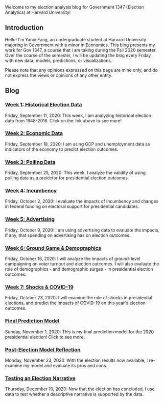 Welcome to my election analysis blog for Government 1347 (Election Analytics) at Harvard University!

## Introduction
Hello! I'm Yanxi Fang, an undergraduate student at Harvard University majoring in Government with a minor in Economics. This blog presents my work for Gov 1347, a course that I am taking during the Fall 2020 semester. Over the course of the semester, I will be updating the blog every Friday with new data, models, predictions, or visualizations.

Please note that any opinions expressed on this page are mine only, and do not express the views or opinions of any other entity.

## Blog

### [Week 1: Historical Election Data](https://yanxifang.github.io/Gov-1347/2020/09/11/Week-One-Predictions.html)
Friday, September 11, 2020: This week, I am analyzing historical election data from 1948-2016. Click on the link above to see more!

### [Week 2: Economic Data](https://yanxifang.github.io/Gov-1347/2020/09/18/Week-Two-Predictions.html)
Friday, September 18, 2020: I am using GDP and unemployment data as indicators of the economy to predict election outcomes.

### [Week 3: Polling Data](https://yanxifang.github.io/Gov-1347/2020/09/25/Week-Three-Predictions.html)
Friday, September 25, 2020: This week, I analyze the validity of using polling data as a preidctor for presidential election outcomes.

### [Week 4: Incumbency](https://yanxifang.github.io/Gov-1347/2020/10/02/Week-Four-Predictions.html)
Friday, October 2, 2020: I evaluate the impacts of incumbency and changes in federal funding on electoral support for presidential candidates.

### [Week 5: Advertising](https://yanxifang.github.io/Gov-1347/2020/10/09/Week-Five-Predictions.html)
Friday, October 9, 2020: I am using advertising data to evaluate the impacts, if any, that spending on advertising has on election outcomes.

### [Week 6: Ground Game & Demographics](https://yanxifang.github.io/Gov-1347/2020/10/16/Week-Six-Predictions.html)
Friday, October 16, 2020: I will analyze the impacts of ground-level campaigning on voter turnout and election outcomes. I will also evaluate the role of demographics - and demographic surges - in presidential election outcomes.

### [Week 7: Shocks & COVID-19](https://yanxifang.github.io/Gov-1347/2020/10/23/Week-Seven-Predictions.html)
Friday, October 23, 2020: I will examine the role of shocks in presidential elections, and predict the impacts of COVID-19 on this year's election outcomes.

### [Final Prediction Model](https://yanxifang.github.io/Gov-1347/2020/11/01/Final-Prediction-Model.html)
Sunday, November 1, 2020: This is my final prediction model for the 2020 presidential election! Click to see more.

### [Post-Election Model Reflection](https://yanxifang.github.io/Gov-1347/2020/11/23/Model-Reflection.html)
Monday, November 23, 2020: With the election results now available, I re-examine my model and evaluate its pros and cons.

### [Testing an Election Narrative](https://yanxifang.github.io/Gov-1347/2020/12/10/Election-Narrative.html)
Thursday, December 10, 2020: Now that the election has concluded, I use data to test whether a descriptive narrative is supported by the data.
